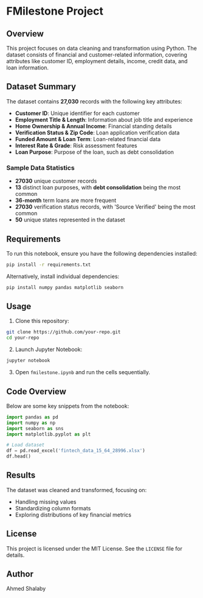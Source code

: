# FMilestone Project

## Overview

This project focuses on data cleaning and transformation using Python. The dataset consists of financial and customer-related information, covering attributes like customer ID, employment details, income, credit data, and loan information.

## Dataset Summary

The dataset contains **27,030** records with the following key attributes:

- **Customer ID**: Unique identifier for each customer
- **Employment Title & Length**: Information about job title and experience
- **Home Ownership & Annual Income**: Financial standing details
- **Verification Status & Zip Code**: Loan application verification data
- **Funded Amount & Loan Term**: Loan-related financial data
- **Interest Rate & Grade**: Risk assessment features
- **Loan Purpose**: Purpose of the loan, such as debt consolidation

### Sample Data Statistics

- **27030** unique customer records
- **13** distinct loan purposes, with **debt consolidation** being the most common
- **36-month** term loans are more frequent
- **27030** verification status records, with 'Source Verified' being the most common
- **50** unique states represented in the dataset

## Requirements

To run this notebook, ensure you have the following dependencies installed:

```bash
pip install -r requirements.txt
```

Alternatively, install individual dependencies:

```bash
pip install numpy pandas matplotlib seaborn
```

## Usage

1. Clone this repository:

```bash
git clone https://github.com/your-repo.git
cd your-repo
```

2. Launch Jupyter Notebook:

```bash
jupyter notebook
```

3. Open `fmilestone.ipynb` and run the cells sequentially.

## Code Overview

Below are some key snippets from the notebook:

```python
import pandas as pd
import numpy as np
import seaborn as sns
import matplotlib.pyplot as plt
```
```python
# Load dataset
df = pd.read_excel('fintech_data_15_64_28996.xlsx')
df.head()
```

## Results

The dataset was cleaned and transformed, focusing on:
- Handling missing values
- Standardizing column formats
- Exploring distributions of key financial metrics

## License

This project is licensed under the MIT License. See the `LICENSE` file for details.

## Author

Ahmed Shalaby
